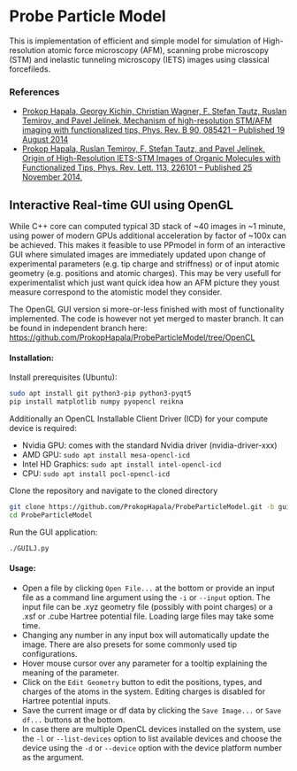 
# Probe Particle Model

This is implementation of efficient and simple model for simulation of High-resolution atomic force microscopy (AFM), scanning probe microscopy (STM) and inelastic tunneling microscopy (IETS) images using classical forcefileds.

### References
* [Prokop Hapala, Georgy Kichin, Christian Wagner, F. Stefan Tautz, Ruslan Temirov, and Pavel Jelínek, Mechanism of high-resolution STM/AFM imaging with functionalized tips, Phys. Rev. B 90, 085421 – Published 19 August 2014](http://journals.aps.org/prb/abstract/10.1103/PhysRevB.90.085421)
* [Prokop Hapala, Ruslan Temirov, F. Stefan Tautz, and Pavel Jelínek, Origin of High-Resolution IETS-STM Images of Organic Molecules with Functionalized Tips, Phys. Rev. Lett. 113, 226101 – Published 25 November 2014,](http://journals.aps.org/prl/abstract/10.1103/PhysRevLett.113.226101) 


## Interactive Real-time GUI using OpenGL

While C++ core can computed typical 3D stack of ~40 images in ~1 minute, using power of modern GPUs additional acceleration by factor of ~100x can be achieved. This makes it feasible to use PPmodel in form of an interactive GUI where simulated images are immediately updated upon change of experimental parameters (e.g. tip charge and striffness) or of input atomic geometry (e.g. positions and atomic charges). This may be very usefull for experimentalist which just want quick idea how an AFM picture they youst measure correspond to the atomistic model they consider.

The OpenGL GUI version si more-or-less finished with most of functionality implemented. The code is however not yet merged to master branch. It can be found in independent branch here: 
https://github.com/ProkopHapala/ProbeParticleModel/tree/OpenCL

#### Installation:

Install prerequisites (Ubuntu):
```sh
sudo apt install git python3-pip python3-pyqt5
pip install matplotlib numpy pyopencl reikna
```

Additionally an OpenCL Installable Client Driver (ICD) for your compute device is required:
* Nvidia GPU: comes with the standard Nvidia driver (nvidia-driver-xxx)
* AMD GPU: `sudo apt install mesa-opencl-icd`
* Intel HD Graphics: `sudo apt install intel-opencl-icd`
* CPU: `sudo apt install pocl-opencl-icd`

Clone the repository and navigate to the cloned directory
```sh
git clone https://github.com/ProkopHapala/ProbeParticleModel.git -b gui
cd ProbeParticleModel
```

Run the GUI application:
```sh
./GUILJ.py
```
  
#### Usage:
* Open a file by clicking `Open File...` at the bottom or provide an input file as a command line argument using the `-i` or `--input` option. The input file can be .xyz geometry file (possibly with point charges) or a .xsf or .cube Hartree potential file. Loading large files may take some time.
* Changing any number in any input box will automatically update the image. There are also presets for some commonly used tip configurations.
* Hover mouse cursor over any parameter for a tooltip explaining the meaning of the parameter.
* Click on the `Edit Geometry` button to edit the positions, types, and charges of the atoms in the system. Editing charges is disabled for Hartree potential inputs.
* Save the current image or df data by clicking the `Save Image...` or `Save df...` buttons at the bottom.
* In case there are multiple OpenCL devices installed on the system, use the `-l` or `--list-devices` option to list available devices and choose the device using the `-d` or `--device` option with the device platform number as the argument.


